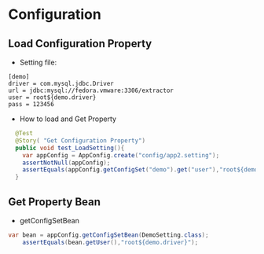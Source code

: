 # Configuration

## Load Configuration Property

- Setting file:

```shell
[demo]
driver = com.mysql.jdbc.Driver
url = jdbc:mysql://fedora.vmware:3306/extractor
user = root${demo.driver}
pass = 123456
```

- How to load and Get Property
```java
  @Test
  @Story( "Get Configuration Property")
  public void test_LoadSetting(){
    var appConfig = AppConfig.create("config/app2.setting");
    assertNotNull(appConfig);
    assertEquals(appConfig.getConfigSet("demo").get("user"),"root${demo.driver}");
  }
```


## Get Property Bean

- getConfigSetBean
```java
var bean = appConfig.getConfigSetBean(DemoSetting.class);
    assertEquals(bean.getUser(),"root${demo.driver}");
```

